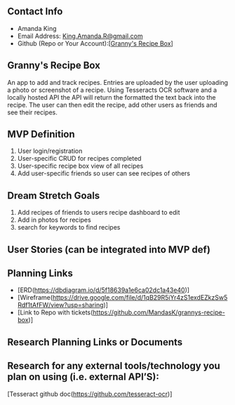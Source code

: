 
## Contact Info 
* Amanda King
* Email Address: King.Amanda.R@gmail.com
* Github (Repo or Your Account):[[Granny's Recipe Box](https://github.com/MandasK/grannys-recipe-box)] 


## Granny's Recipe Box

An app to add and track recipes. Entries are uploaded by the user uploading a photo or screenshot of a recipe. Using Tesseracts OCR software and a locally hosted API the API will return the formatted the text back into the recipe. The user can then edit the recipe, add other users as friends and see their recipes.


## MVP Definition
1. User login/registration
1. User-specific CRUD for recipes completed
1. User-specific recipe box view of all recipes
1. Add user-specific friends so user can see recipes of others 


## Dream Stretch Goals
1. Add recipes of friends to users recipe dashboard to edit
1. Add in photos for recipes
1. search for keywords to find recipes

## User Stories (can be integrated into MVP def)


## Planning Links
* [ERD(https://dbdiagram.io/d/5f18639a1e6ca02dc1a43e40)]
* [Wireframe(https://drive.google.com/file/d/1qB29R5iYr4zS1exdEZkzSw5Rdf1tAfFW/view?usp=sharing)]
* [Link to Repo with tickets(https://github.com/MandasK/grannys-recipe-box)]

## Research Planning Links or Documents 


## Research for any external tools/technology you plan on using (i.e. external API’S): 
[Tesseract github doc(https://github.com/tesseract-ocr)]